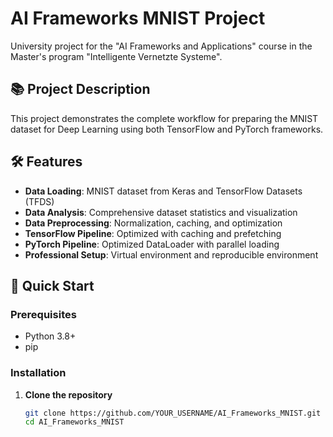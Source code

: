 # AI Frameworks MNIST Project

University project for the "AI Frameworks and Applications" course in the Master's program "Intelligente Vernetzte Systeme".

## 📚 Project Description

This project demonstrates the complete workflow for preparing the MNIST dataset for Deep Learning using both TensorFlow and PyTorch frameworks.

## 🛠️ Features

- **Data Loading**: MNIST dataset from Keras and TensorFlow Datasets (TFDS)
- **Data Analysis**: Comprehensive dataset statistics and visualization
- **Data Preprocessing**: Normalization, caching, and optimization
- **TensorFlow Pipeline**: Optimized with caching and prefetching
- **PyTorch Pipeline**: Optimized DataLoader with parallel loading
- **Professional Setup**: Virtual environment and reproducible environment

## 🚀 Quick Start

### Prerequisites
- Python 3.8+
- pip

### Installation

1. **Clone the repository**
   ```bash
   git clone https://github.com/YOUR_USERNAME/AI_Frameworks_MNIST.git
   cd AI_Frameworks_MNIST